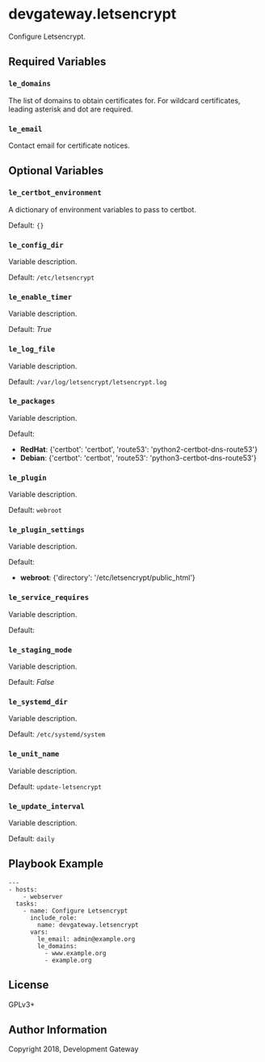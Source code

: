 # devgateway.letsencrypt

Configure Letsencrypt.

## Required Variables

### `le_domains`

The list of domains to obtain certificates for. For wildcard certificates, leading asterisk and dot
are required.

### `le_email`

Contact email for certificate notices.

## Optional Variables

### `le_certbot_environment`

A dictionary of environment variables to pass to certbot.

Default: ``` {} ```

### `le_config_dir`

Variable description.

Default: ``` /etc/letsencrypt ```

### `le_enable_timer`

Variable description.

Default: *True*

### `le_log_file`

Variable description.

Default: ``` /var/log/letsencrypt/letsencrypt.log ```

### `le_packages`

Variable description.

Default:

* **RedHat**: {'certbot': 'certbot', 'route53': 'python2-certbot-dns-route53'}
* **Debian**: {'certbot': 'certbot', 'route53': 'python3-certbot-dns-route53'}


### `le_plugin`

Variable description.

Default: ``` webroot ```

### `le_plugin_settings`

Variable description.

Default:

* **webroot**: {'directory': '/etc/letsencrypt/public_html'}


### `le_service_requires`

Variable description.

Default:



### `le_staging_mode`

Variable description.

Default: *False*

### `le_systemd_dir`

Variable description.

Default: ``` /etc/systemd/system ```

### `le_unit_name`

Variable description.

Default: ``` update-letsencrypt ```

### `le_update_interval`

Variable description.

Default: ``` daily ```

## Playbook Example

    ---
    - hosts:
        - webserver
      tasks:
        - name: Configure Letsencrypt
          include_role:
            name: devgateway.letsencrypt
          vars:
            le_email: admin@example.org
            le_domains:
              - www.example.org
              - example.org


## License

GPLv3+

## Author Information

Copyright 2018, Development Gateway


